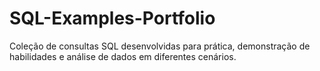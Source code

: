 # SQL-Examples-Portfolio
Coleção de consultas SQL desenvolvidas para prática, demonstração de habilidades e análise de dados em diferentes cenários.
